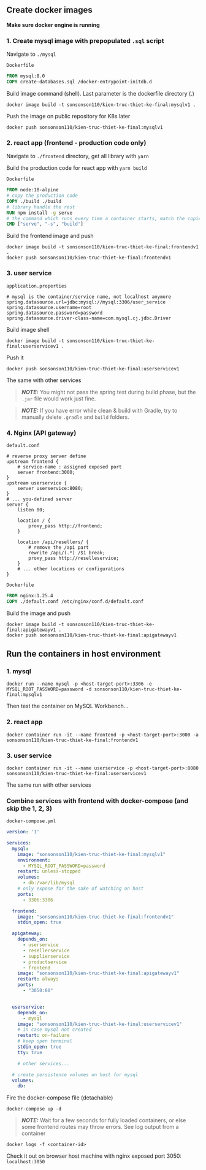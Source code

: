 ## Create docker images
**Make sure docker engine is running**
### 1. Create mysql image with prepopulated ```.sql``` script
Navigate to ```./mysql```

```Dockerfile```
```Dockerfile
FROM mysql:8.0
COPY create-databases.sql /docker-entrypoint-initdb.d
```
Build image command (shell). Last parameter is the dockerfile directory (.)
```shell
docker image build -t sonsonson110/kien-truc-thiet-ke-final:mysqlv1 .
```
Push the image on public repository for K8s later
```shell
docker push sonsonson110/kien-truc-thiet-ke-final:mysqlv1
```

### 2. react app (frontend - production code only)
Navigate to ```./frontend``` directory, get all library with ```yarn```

Build the production code for react app with ```yarn build```

```Dockerfile```
```Dockerfile
FROM node:18-alpine
# copy the production code
COPY ./build ./build
# library handle the rest
RUN npm install -g serve
# the command which runs every time a container starts, match the copied folder name
CMD ["serve", "-s", "build"]
```
Build the frontend image and push
```shell
docker image build -t sonsonson110/kien-truc-thiet-ke-final:frontendv1 .
docker push sonsonson110/kien-truc-thiet-ke-final:frontendv1
```
### 3. user service
```application.properties```
```properties
# mysql is the container/service name, not localhost anymore
spring.datasource.url=jdbc:mysql://mysql:3306/user_service
spring.datasource.username=root
spring.datasource.password=password
spring.datasource.driver-class-name=com.mysql.cj.jdbc.Driver
```
Build image shell
```shell
docker image build -t sonsonson110/kien-truc-thiet-ke-final:userservicev1 .
```
Push it
```shell
docker push sonsonson110/kien-truc-thiet-ke-final:userservicev1
```
The same with other services
> **_NOTE:_**  You might not pass the spring test during build phase, but the `.jar` file would work just fine.

> **_NOTE:_**  If you have error while clean & build with Gradle, try to manually delete `.gradle` and `build` folders.

### 4. Nginx (API gateway)
`default.conf`
```nginx
# reverse proxy server define
upstream frontend {
    # service-name : assigned exposed port
    server frontend:3000;
}
upstream userservice {
    server userservice:8080;
}
# ... you-defined server
server {
    listen 80;

    location / {
        proxy_pass http://frontend;
    }

    location /api/resellers/ {
        # remove the /api part
        rewrite /api/(.*) /$1 break;
        proxy_pass http://reselleservice;
    }
    # ... other locations or configurations
}
```
`Dockerfile`
```Dockerfile
FROM nginx:1.25.4
COPY ./default.conf /etc/nginx/conf.d/default.conf
```
Build the image and push
```shell
docker image build -t sonsonson110/kien-truc-thiet-ke-final:apigatewayv1 .
docker push sonsonson110/kien-truc-thiet-ke-final:apigatewayv1
```

## Run the containers in host environment
### 1. mysql
```shell
docker run --name mysql -p <host-target-port>:3306 -e MYSQL_ROOT_PASSWORD=password -d sonsonson110/kien-truc-thiet-ke-final:mysqlv1
```
Then test the container on MySQL Workbench...

### 2. react app
```shell
docker container run -it --name frontend -p <host-target-port>:3000 -a sonsonson110/kien-truc-thiet-ke-final:frontendv1
```
### 3. user service
```shell
docker container run -it --name userservice -p <host-target-port>:8080 sonsonson110/kien-truc-thiet-ke-final:userservicev1
```
The same run with other services

### Combine services with frontend with docker-compose (and skip the 1, 2, 3)
`docker-compose.yml`
```yml
version: '1'

services:
  mysql:
    image: "sonsonson110/kien-truc-thiet-ke-final:mysqlv1"
    environment:
      - MYSQL_ROOT_PASSWORD=password
    restart: unless-stopped
    volumes:
      - db:/var/lib/mysql
    # only expose for the sake of watching on host
    ports:
      - 3306:3306

  frontend:
    image: "sonsonson110/kien-truc-thiet-ke-final:frontendv1"
    stdin_open: true

  apigateway:
    depends_on:
      - userservice
      - resellerservice
      - supplierservice
      - productservice
      - frontend
    image: "sonsonson110/kien-truc-thiet-ke-final:apigatewayv1"
    restart: always
    ports:
      - "3050:80"


  userservice:
    depends_on:
      - mysql
    image: "sonsonson110/kien-truc-thiet-ke-final:userservicev1"
    # in case mysql not created
    restart: on-failure
    # keep open terminal
    stdin_open: true
    tty: true

    # other services...

  # create persistence volumes on host for mysql
  volumes:
    db:
```
Fire the docker-compose file (detachable)
```shell
docker-compose up -d
```
> **_NOTE:_** Wait for a few seconds for fully loaded containers, or else some frontend routes may throw errors.
See log output from a container
```shell
docker logs -f <container-id>
```
Check it out on browser host machine with nginx exposed port 3050: `localhost:3050`

